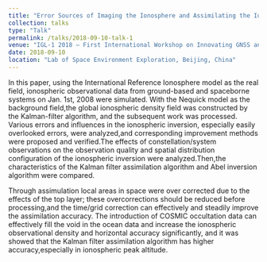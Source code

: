 ```yaml
---
title: "Error Sources of Imaging the Ionosphere and Assimilating the Ionospheric Observations from Multi-constellation/system."
collection: talks
type: "Talk"
permalink: /talks/2018-09-10-talk-1
venue: "IGL-1 2018 — First International Workshop on Innovating GNSS and LEO Occultations & Reflections for Weather, Climate and Space Weather"
date: 2018-09-10
location: "Lab of Space Environment Exploration, Beijing, China"
---
```


In this paper, using the International Reference Ionosphere model as the real field,  ionospheric observational data from ground-based and spaceborne systems on Jan. 1st, 2008 were simulated. With the Nequick model as the background field,the global ionospheric density field was constructed by the Kalman-filter algorithm, and the subsequent work was processed. Various errors and influences in the ionospheric inversion, especially easily overlooked errors, were analyzed,and corresponding improvement methods were proposed and verified.The effects of constellation/system observations on the observation quality and spatial distribution configuration of the ionospheric inversion were analyzed.Then,the characteristics of the Kalman filter assimilation algorithm and Abel inversion algorithm were compared.
	
Through assimulation local areas in space were over corrected due to the effects of the top layer; these overcorrections should be reduced before processing,and the time/grid correction can effectively and steadily improve the assimilation accuracy. The introduction of COSMIC occultation data can effectively fill the void in the ocean data and increase the ionospheric observational density and horizontal accuracy significantly, and it was showed that the Kalman filter assimilation algorithm has higher accuracy,especially in ionospheric peak altitude.
